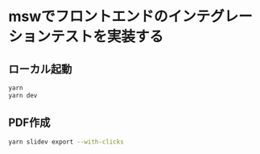 # mswでフロントエンドのインテグレーションテストを実装する

## ローカル起動

```bash
yarn
yarn dev
```

## PDF作成

```bash
yarn slidev export --with-clicks
```
